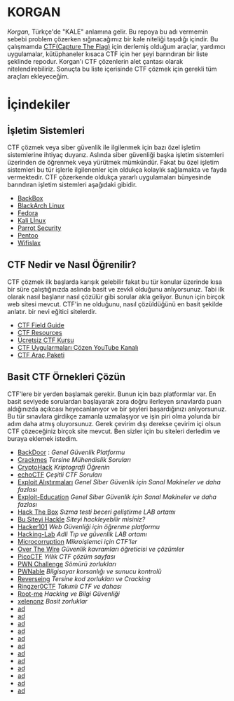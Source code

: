 # KORGAN

_Korgan,_ Türkçe'de "KALE" anlamına gelir. Bu repoya bu adı vermemin sebebi problem çözerken sığınacağımız bir kale niteliği taşıdığı içindir. Bu çalışmamda [CTF(Capture The Flag)](https://en.wikipedia.org/wiki/Capture_the_flag#Computer_security) için derlemiş olduğum araçlar, yardımcı uygulamalar, kütüphaneler kısaca CTF için her şeyi barındıran bir liste şeklinde repodur. Korgan'ı CTF çözenlerin alet çantası olarak nitelendirebiliriz. Sonuçta bu liste içerisinde CTF çözmek için gerekli tüm araçları ekleyeceğim.

# İçindekiler

## İşletim Sistemleri

CTF çözmek veya siber güvenlik ile ilgilenmek için bazı özel işletim sistemlerine ihtiyaç duyarız. Aslında siber güvenliği başka işletim sistemleri üzerinden de öğrenmek veya yürütmek mümkündür. Fakat bu özel işletim sistemleri bu tür işlerle ilgilenenler için oldukça kolaylık sağlamakta ve fayda vermektedir. CTF çözerkende oldukça yararlı uygulamaları bünyesinde barındıran işletim sistemleri aşağıdaki gibidir.

- [BackBox](https://www.backbox.org/)
- [BlackArch Linux](https://blackarch.org/)
- [Fedora](https://labs.fedoraproject.org/security/)
- [Kali Lİnux](https://www.kali.org/)
- [Parrot Security](https://www.parrotsec.org/)
- [Pentoo](https://pentoo.org/)
- [Wifislax](https://www.wifislax.com/)

## CTF Nedir ve Nasıl Öğrenilir?

CTF çözmek ilk başlarda karışık gelebilir fakat bu tür konular üzerinde kısa bir süre çalıştığınızda aslında basit ve zevkli olduğunu anlıyorsunuz. Tabi ilk olarak nasıl başlanır nasıl çözülür gibi sorular akla geliyor. Bunun için birçok web sitesi mevcut. CTF'in ne olduğunu, nasıl çözüldüğünü en basit şekilde anlatır. bir nevi eğitici sitelerdir.

- [CTF Field Guide](https://trailofbits.github.io/ctf/)
- [CTF Resources](http://ctfs.github.io/resources/)
- [Ücretsiz CTF Kursu](https://www.hoppersroppers.org/courseCTF.html)
- [CTF Uygularmaları Çözen YouTube Kanalı](https://www.youtube.com/channel/UCa6eh7gCkpPo5XXUDfygQQA)
- [CTF Araç Paketi](https://github.com/xairy/mipt-ctf)

## Basit CTF Örnekleri Çözün

CTF'lere bir yerden başlamak gerekir. Bunun için bazı platformlar var. En basit seviyede sorulardan başlayarak zora doğru ilerleyen sınavlarda puan aldığınızda açıkcası heyecanlanıyor ve bir şeyleri başardığınızı anlıyorsunuz. Bu tür sınavlara girdikçe zamanla uzmalaşıyor ve işin piri olma yolunda bir adım daha atmış oluyorsunuz. Gerek çevirim dışı derekse çevirim içi olsun CTF çözeceğiniz birçok site mevcut. Ben sizler için bu siteleri derledim ve buraya eklemek istedim. 

- [BackDoor](https://backdoor.sdslabs.co/) : _Genel Güvenlik Platformu_
- [Crackmes](https://crackmes.one/) _Tersine Mühendislik Soruları_
- [CryptoHack](https://cryptohack.org/) _Kriptografi Öğrenin_
- [echoCTF](https://echoctf.red/) _Çeşitli CTF Soruları_
- [Exploit Alıştırmaları](https://exploit-exercises.lains.space/) _Genel Siber Güvenlik için Sanal Makineler ve daha fazlası_
- [Exploit-Education](http://exploit.education/) _Genel Siber Güvenlik için Sanal Makineler ve daha fazlası_
- [Hack The Box](https://www.hackthebox.eu/) _Sızma testi beceri geliştirme LAB ortamı_
- [Bu Siteyi Hackle](https://www.hackthissite.org/) _Siteyi hackleyebilir misiniz?_ 
- [Hacker101](https://www.hacker101.com/) _Web Güvenliği için öğrenme platformu_
- [Hacking-Lab](https://hacking-lab.com/index.html) _Adli Tıp ve güvenlik LAB ortamı_
- [Microcorruption](https://microcorruption.com/login) _Mikroişlemci için CTF'ler_
- [Over The Wire](OverTheWire) _Güvenlik kavramları öğreticisi ve çözümler_
- [PicoCTF](https://2019game.picoctf.com/) _Yıllık CTF çözüm sayfası_
- [PWN Challenge](http://pwn.eonew.cn/) _Sömürü zorlukları_
- [PWNable](http://pwnable.kr/) _Bilgisayar korsanlığı ve sunucu kontrolü_
- [Reverseing](http://reversing.kr/) _Tersine kod zorlukları ve Cracking_
- [Ringzer0CTF](https://ringzer0ctf.com/) _Takımlı CTF ve dahası_
- [Root-me](https://www.root-me.org/) _Hacking ve Bilgi Güvenliği_
- [xelenonz](https://github.com/xelenonz/game) _Basit zorluklar_
- [ad](link)
- [ad](link)
- [ad](link)
- [ad](link)
- [ad](link)
- [ad](link)
- [ad](link)
- [ad](link)
- [ad](link)
- [ad](link)
- [ad](link)
- [ad](link)


